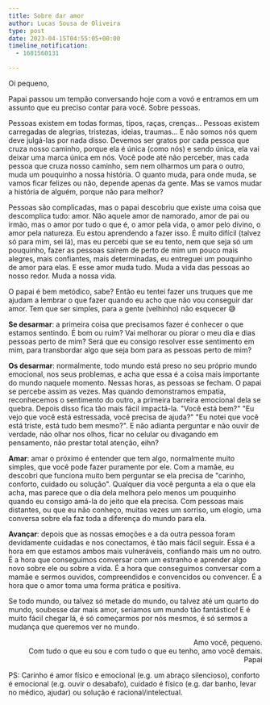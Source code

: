 ```yaml
---
title: Sobre dar amor
author: Lucas Sousa de Oliveira
type: post
date: 2023-04-15T04:55:05+00:00
timeline_notification:
  - 1681560131

---
```

Oi pequeno,

Papai passou um tempão conversando hoje com a vovó e entramos em um assunto que eu preciso contar para você. Sobre pessoas.

Pessoas existem em todas formas, tipos, raças, crenças... Pessoas existem carregadas de alegrias, tristezas, ideias, traumas... E não somos nós quem deve julgá-las por nada disso. Devemos ser gratos por cada pessoa que cruza nosso caminho, porque ela é única (como nós) e sendo única, ela vai deixar uma marca única em nós. Você pode até não perceber, mas cada pessoa que cruza nosso caminho, sem nem olharmos um para o outro, muda um pouquinho a nossa história. O quanto muda, para onde muda, se vamos ficar felizes ou não, depende apenas da gente. Mas se vamos mudar a história de alguém, porque não para melhor?

Pessoas são complicadas, mas o papai descobriu que existe uma coisa que descomplica tudo: amor. Não aquele amor de namorado, amor de pai ou irmão, mas o amor por tudo o que é, o amor pela vida, o amor pelo divino, o amor pela natureza. Eu estou aprendendo a fazer isso. É muito difícil (talvez só para mim, sei lá), mas eu percebi que se eu tento, nem que seja só um pouquinho, fazer as pessoas saírem de perto de mim um pouco mais alegres, mais confiantes, mais determinadas, eu entreguei um pouquinho de amor para elas. E esse amor muda tudo. Muda a vida das pessoas ao nosso redor. Muda a nossa vida.

O papai é bem metódico, sabe? Então eu tentei fazer uns truques que me ajudam a lembrar o que fazer quando eu acho que não vou conseguir dar amor. Tem que ser simples, para a gente (velhinho) não esquecer 😅

**Se desarmar**: a primeira coisa que precisamos fazer é conhecer o que estamos sentindo. É bom ou ruim? Vai melhorar ou piorar o meu dia e dias pessoas perto de mim? Será que eu consigo resolver esse sentimento em mim, para transbordar algo que seja bom para as pessoas perto de mim?

**Os desarmar**: normalmente, todo mundo está preso no seu próprio mundo emocional, nos seus problemas, e acha que essa é a coisa mais importante do mundo naquele momento. Nessas horas, as pessoas se fecham. O papai se percebe assim as vezes. Mas quando demonstramos empatia, reconhecemos o sentimento do outro, a primeira barreira emocional dela se quebra. Depois disso fica tão mais fácil impactá-la. "Você está bem?" "Eu vejo que você está estressada, você precisa de ajuda?" "Eu notei que você está triste, está tudo bem mesmo?". E não adianta perguntar e não ouvir de verdade, não olhar nos olhos, ficar no celular ou divagando em pensamento, não prestar total atenção, eihn?

**Amar**: amar o próximo é entender que tem algo, normalmente muito simples, que você pode fazer puramente por ele. Com a mamãe, eu descobri que funciona muito bem perguntar se ela precisa de "carinho, conforto, cuidado ou solução". Qualquer dia você pergunta a ela o que ela acha, mas parece que o dia dela melhora pelo menos um pouquinho quando eu consigo amá-la do jeito que ela precisa. Com pessoas mais distantes, ou que eu não conheço, muitas vezes um sorriso, um elogio, uma conversa sobre ela faz toda a diferença do mundo para ela.

**Avançar**: depois que as nossas emoções e a da outra pessoa foram devidamente cuidadas e nos conectamos, é tão mais fácil seguir. Essa é a hora em que estamos ambos mais vulneráveis, confiando mais um no outro. É a hora que conseguimos conversar com um estranho e aprender algo novo sobre ele ou sobre a vida. É a hora que conseguimos conversar com a mamãe e sermos ouvidos, compreendidos e convencidos ou convencer. É a hora que o amor toma uma forma prática e positiva.

Se todo mundo, ou talvez só metade do mundo, ou talvez até um quarto do mundo, soubesse dar mais amor, seriamos um mundo tão fantástico! E é muito fácil chegar lá, é só começarmos por nós mesmos, é só sermos a mudança que queremos ver no mundo.

<p style="text-align: right">
  Amo você, pequeno. <br />Com tudo o que eu sou e com tudo o que eu tenho, amo você demais.<br />Papai
</p>

PS: Carinho é amor físico e emocional (e.g. um abraço silencioso), conforto é emocional (e.g. ouvir o desabafo), cuidado é físico (e.g. dar banho, levar no médico, ajudar) ou solução é racional/intelectual.